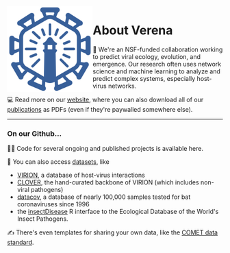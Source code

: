 <img align="left" src="https://github.com/viralemergence/.github/blob/main/profile/Verena%20Icon_Light%20Blue.png" width="200">

# About Verena

🦠 We're an NSF-funded collaboration working to predict viral ecology, evolution, and emergence. Our research often uses network science and machine learning to analyze and predict complex systems, especially host-virus networks. 

💻 Read more on our [website](https://www.viralemergence.org/), where you can also download all of our [publications](https://www.viralemergence.org/work) as PDFs (even if they're paywalled somewhere else).

--- 

### On our Github...

👩‍💻 Code for several ongoing and published projects is available here.

🔢 You can also access [datasets](https://www.viralemergence.org/data), like 
- [VIRION](https://www.github.com/viralemergence/virion), a database of host-virus interactions 
- [CLOVER](https://www.github.com/viralemergence/clover), the hand-curated backbone of VIRION (which includes non-viral pathogens) 
- [datacov](https://www.github.com/viralemergence/datacov), a database of nearly 100,000 samples tested for bat coronaviruses since 1996
- the [insectDisease](https://www.github.com/viralemergence/insectDisease) R interface to the Ecological Database of the World's Insect Pathogens.

✍️ There's even templates for sharing your own data, like the [COMET data standard](https://www.github.com/viralemergence/comet-standard).
